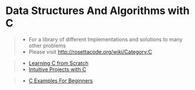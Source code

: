 # Data Structures And Algorithms with C

> * For a library of different Implementations and solutions to many other problems 
> * Please visit http://rosettacode.org/wiki/Category:C

> * [Learning C from Scratch](http://newb6.u-strasbg.fr/~siebert/pages/teaching/INFO-L2/)
> * [Intuitive Projects with C](http://newb6.u-strasbg.fr/~siebert/pages/teaching/INFO-L2/projects.pdf)

> * [C Examples For Beginners](http://www.programiz.com/c-programming/examples)